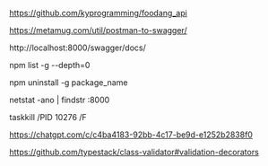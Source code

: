 <!-- GitHub API  -->

https://github.com/kyprogramming/foodang_api

<!-- postman to swagger converter -->

https://metamug.com/util/postman-to-swagger/

http://localhost:8000/swagger/docs/

<!-- find list of all package installed globally -->

npm list -g --depth=0

npm uninstall -g package_name

<!-- Kill PORT -->

netstat -ano | findstr :8000

taskkill /PID 10276 /F

<!-- API Best practice -->

https://chatgpt.com/c/c4ba4183-92bb-4c17-be9d-e1252b2838f0

<!-- Class Validators validation decorators -->

https://github.com/typestack/class-validator#validation-decorators
